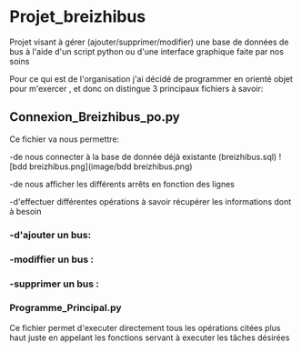 # Projet_breizhibus
Projet visant à gérer (ajouter/supprimer/modifier) une base de données de bus  à l'aide d'un script python ou d'une interface graphique faite par nos soins

Pour ce qui est de l'organisation j'ai décidé de programmer en orienté objet pour m'exercer , et donc on distingue 3 principaux fichiers à savoir:

## Connexion_Breizhibus_po.py 

Ce fichier va nous permettre: 

-de nous connecter à la base de donnée déjà existante (breizhibus.sql)
![bdd breizhibus.png](image/bdd breizhibus.png)

-de nous afficher les différents arrêts en fonction des lignes 


-d'effectuer différentes opérations à savoir récupérer les informations dont à besoin 




  ### -d'ajouter un bus:


  ### -modiffier un  bus :


  ### -supprimer un bus :


### Programme_Principal.py

Ce fichier permet d'executer directement tous les opérations citées plus haut juste en appelant les fonctions servant à executer les tâches désirées

